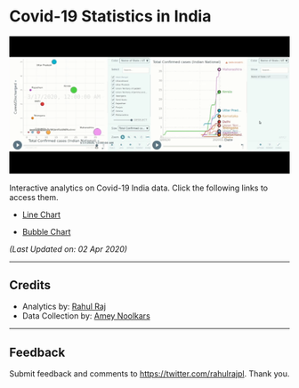 # Covid-19 Statistics in India

![line](/imgs/demo.gif)


Interactive analytics on Covid-19 India data. Click the following links to access them.

- [Line Chart](http://randomwalk.in/covid19India/line/) 

- [Bubble Chart](http://randomwalk.in/covid19India/bubble/) 

*(Last Updated on: 02 Apr 2020)*

------------------------------------------

## Credits

- Analytics by: [Rahul Raj](https://twitter.com/rahulrajpl)
- Data Collection by: [Amey Noolkars](https://github.com/coder-amey)

------------------------------------------

## Feedback


Submit feedback and comments to https://twitter.com/rahulrajpl.
Thank you.

